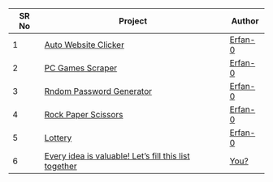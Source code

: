 <table>  
    <thead>  
        <tr>  
            <th>SR No</th>  
            <th>Project</th>  
            <th>Author</th>  
        </tr>  
    </thead>  
    <tbody>  
        <tr>  
            <td>1</td>  
            <td><a href="https://github.com/Erfan-0/python-mini-projects/tree/main/python-mini-projects/auto-website-clicker">Auto Website Clicker</a></td>  
            <td><a href="https://github.com/erfan-0">Erfan-0</a></td>  
        </tr>  
        <tr>  
            <td>2</td>  
            <td><a href="https://github.com/Erfan-0/python-mini-projects/tree/main/python-mini-projects/pc-games-scraper">PC Games Scraper</a></td>  
            <td><a href="https://github.com/erfan-0">Erfan-0</a></td>  
        </tr>  
        <tr>  
            <td>3</td>  
            <td><a href="https://github.com/Erfan-0/python-mini-projects/tree/main/python-mini-projects/random-password-generator">Rndom Password Generator</a></td>  
            <td><a href="https://github.com/erfan-0">Erfan-0</a></td>  
        </tr>  
        <tr>  
            <td>4</td>  
            <td><a href="https://github.com/Erfan-0/python-mini-projects/tree/main/python-mini-projects/rock-paper-scissors">Rock Paper Scissors</a></td>  
            <td><a href="https://github.com/Erfan-0/python-mini-projects">Erfan-0</a></td>  
        </tr>
        <tr>  
            <td>5</td>  
            <td><a href="https://github.com/Erfan-0/python-mini-projects/tree/main/python-mini-projects/lottery">Lottery</a></td>  
            <td><a href="https://github.com/Erfan-0/python-mini-projects">Erfan-0</a></td>  
        </tr>
         <tr>  
            <td>6</td>  
            <td><a href="https://github.com/Erfan-0/python-mini-projects">Every idea is valuable! Let’s fill this list together</a></td>  
            <td><a href="https://github.com/Erfan-0/python-mini-projects">You?</a></td>  
        </tr>
        <tr>  
    </tbody>  
</table>
